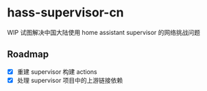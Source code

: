 # hass-supervisor-cn

WIP 试图解决中国大陆使用 home assistant supervisor 的网络挑战问题

## Roadmap

- [x] 重建 supervisor 构建 actions
- [x] 处理 supervisor 项目中的上游链接依赖
